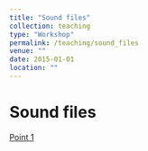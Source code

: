```yaml
---
title: "Sound files"
collection: teaching
type: "Workshop"
permalink: /teaching/sound_files
venue: ""
date: 2015-01-01
location: ""
---
```


# Sound files 

[Point 1](sound_files/point_1.mp3)
